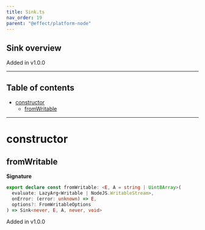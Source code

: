 ```yaml
---
title: Sink.ts
nav_order: 19
parent: "@effect/platform-node"
---
```


## Sink overview

Added in v1.0.0

---

<h2 class="text-delta">Table of contents</h2>

- [constructor](#constructor)
  - [fromWritable](#fromwritable)

---

# constructor

## fromWritable

**Signature**

```ts
export declare const fromWritable: <E, A = string | Uint8Array>(
  evaluate: LazyArg<Writable | NodeJS.WritableStream>,
  onError: (error: unknown) => E,
  options?: FromWritableOptions
) => Sink<never, E, A, never, void>
```

Added in v1.0.0
